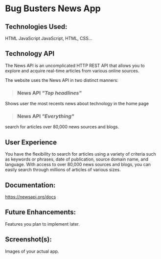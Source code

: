 
# Bug Busters News App

## Technologies Used: 
HTML
JavaScript 
 JavaScript, HTML, CSS...

## Technology API

The News API is an uncomplicated HTTP REST API that allows you to explore and acquire real-time articles from various online sources. 

The website uses the News API in two distinct manners:

> ### News API *"Top headlines"* 
Shows user the most recents news about technology in the home page
> ### News API *"Everything"* 
 search for articles over 80,000 news sources and blogs.

 

## User Experience

You have the flexibility to search for articles using a variety of criteria such as keywords or phrases, date of publication, source domain name, and language. With access to over 80,000 news sources and blogs, you can easily search through millions of articles of various sizes.

## Documentation:

https://newsapi.org/docs

## Future Enhancements: 

Features you plan to implement later.

## Screenshot(s): 

Images of your actual app.